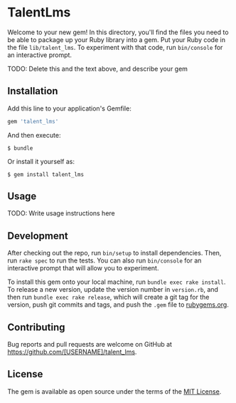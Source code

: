 # TalentLms

Welcome to your new gem! In this directory, you'll find the files you need to be able to package up your Ruby library into a gem. Put your Ruby code in the file `lib/talent_lms`. To experiment with that code, run `bin/console` for an interactive prompt.

TODO: Delete this and the text above, and describe your gem

## Installation

Add this line to your application's Gemfile:

```ruby
gem 'talent_lms'
```

And then execute:

    $ bundle

Or install it yourself as:

    $ gem install talent_lms

## Usage

TODO: Write usage instructions here

## Development

After checking out the repo, run `bin/setup` to install dependencies. Then, run `rake spec` to run the tests. You can also run `bin/console` for an interactive prompt that will allow you to experiment.

To install this gem onto your local machine, run `bundle exec rake install`. To release a new version, update the version number in `version.rb`, and then run `bundle exec rake release`, which will create a git tag for the version, push git commits and tags, and push the `.gem` file to [rubygems.org](https://rubygems.org).

## Contributing

Bug reports and pull requests are welcome on GitHub at https://github.com/[USERNAME]/talent_lms.

## License

The gem is available as open source under the terms of the [MIT License](https://opensource.org/licenses/MIT).
